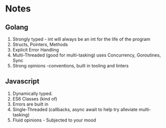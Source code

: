 # Notes

## Golang

1. Strongly typed - int will always be an int for the life of the program
2. Structs, Pointers, Methods
3. Explicit Error Handling
4. Multi-Threaded (good for multi-tasking) uses Concurrency, Goroutines, Sync
5. Strong opinions -conventions, built in tooling and linters

## Javascript

1. Dynamically typed.
2. ES6 Classes (kind of)
3. Errors are built in
4. Single-Threaded (callbacks, async await to help try alleviate multi-tasking)
5. Fluid opinions - Subjected to your mood
